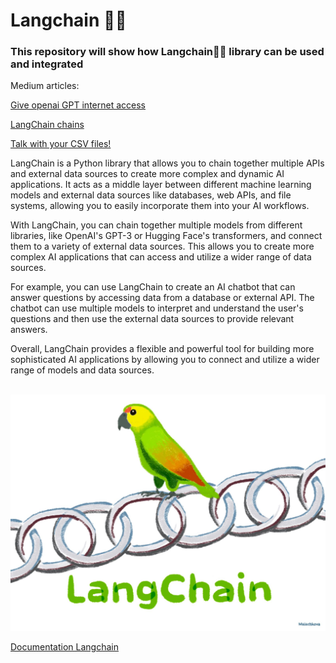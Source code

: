 # Langchain 🦜🔗
### This repository will show how Langchain🦜🔗 library can be used and integrated

Medium articles:

[Give openai GPT internet access](https://medium.com/@rubentak/give-openai-models-with-internet-access-using-langchain-7d5849f33e03)


[LangChain chains](https://medium.com/@rubentak/langchain-using-different-langchain-chains-to-write-a-new-episode-for-the-office-us-7c45d869d895)

[Talk with your CSV files!](https://medium.com/@rubentak/talk-to-your-data-base-with-gpt-models-using-langchain-csv-19e2b32aa729)


LangChain is a Python library that allows you to chain together multiple APIs and external data sources to create more complex and dynamic AI applications. It acts as a middle layer between different machine learning models and external data sources like databases, web APIs, and file systems, allowing you to easily incorporate them into your AI workflows.

With LangChain, you can chain together multiple models from different libraries, like OpenAI's GPT-3 or Hugging Face's transformers, and connect them to a variety of external data sources. This allows you to create more complex AI applications that can access and utilize a wider range of data sources.

For example, you can use LangChain to create an AI chatbot that can answer questions by accessing data from a database or external API. The chatbot can use multiple models to interpret and understand the user's questions and then use the external data sources to provide relevant answers.

Overall, LangChain provides a flexible and powerful tool for building more sophisticated AI applications by allowing you to connect and utilize a wider range of models and data sources.

<br>
<img src="data/LangChain.jpeg" alt="Langchain image" width="1200"/>

[Documentation Langchain](https://python.langchain.com/en/latest/index.html)
